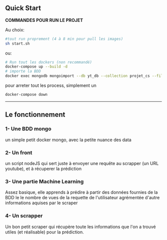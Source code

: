 ## Quick Start

__COMMANDES POUR RUN LE PROJET__

Au choix: 
```bash
#tout run proprement (4 à 8 min pour pull les images)
sh start.sh 
```
 ou: 
```bash
# Run tout les dockers (non recommandé)
docker-compose up --build -d 
# importe la BDD
docker exec mongodb mongoimport --db yt_db --collection projet_cs --file data.json --jsonArray
```

pour arreter tout les process, simplement un
```bash
docker-compose down
```

----------------
## Le fonctionnement

###  1- Une BDD mongo

un simple petit docker mongo, avec la petite nuance des data

###  2- Un front

un script nodeJS qui sert juste à envoyer une requête au scrapper (un URL youtube), et à récuperer la prédiction

###  3- Une partie Machine Learning

Assez basique, elle apprends à prédire à partir des données fournies de la BDD le le nombre de vues de la requette de l'utilisateur agrémentée d'autre informations aquises par le scraper

###  4- Un scrapper

Un bon petit scraper qui récupère toute les informations que l'on a trouvé utiles (et réalisable) pour la prédiction.
